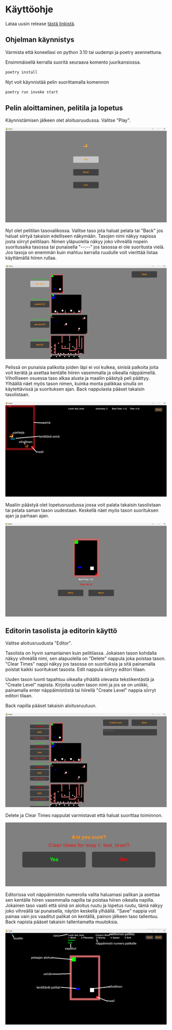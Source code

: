# Käyttöohje

Lataa uusin release [tästä linkistä](https://github.com/Zediyo/ot-harjoitustyo/releases).

## Ohjelman käynnistys

Varmista että koneellasi on python 3.10 tai uudempi ja poetry asennettuna.

Ensimmäisellä kerralla suoritä seuraava komento juurikansiossa.

```bash
poetry install
```

Nyt voit käynnistää pelin suorittamalla komennon

```bash
poetry run invoke start
```
## Pelin aloittaminen, pelitila ja lopetus

Käynnistämisen jälkeen olet aloitusruudussa. Valitse "Play".

![peli1](./kuvat/peli1.png)

Nyt olet pelitilan tasovalikossa. Valitse taso jota haluat pelata tai "Back" jos haluat siirtyä takaisin edelliseen näkymään.
Tasojen nimi näkyy napissa josta siirryt pelitilaan. Nimen yläpuolella näkyy joko vihreällä nopein suoritusaika tasossa tai punaisella "--:--" jos tasossa ei ole suoritusta vielä. Jos tasoja on enemmän kuin mahtuu kerralla ruudulle voit vierittää listaa käyttämällä hiiren rullaa.

![peli2](./kuvat/peli2.png)

Pelissä on punaisia palikoita joiden läpi ei voi kulkea, sinisiä palkoita joita voit kerätä ja asettaa kentälle hiiren vasemmalla ja oikealla näppäimellä.
Viholliseen osuessa taso alkaa alusta ja maaliin päästyä peli päättyy.
Ylhäällä näet myös tason nimen, kuinka monta palikkaa sinulla on käytettävissä ja suorituksen ajan.
Back nappulasta pääset takaisin tasolistaan.

![peli3](./kuvat/peli3.png)

Maaliin päästyä olet lopetusruudussa jossa voit palata takaisin tasolistaan tai pelata saman tason uudestaan.
Keskellä näet myös tason suorituksen ajan ja parhaan ajan.

![peli4](./kuvat/peli4.png)


## Editorin tasolista ja editorin käyttö

Valitse aloitusruudusta "Editor".

Tasolista on hyvin samanlainen kuin pelitilassa. Jokaisen tason kohdalla näkyy vihreällä nimi, sen alapuolella on "Delete" nappula joka poistaa tason. "Clear Times" nappi näkyy jos tasossa on suorituksia ja sitä painamalla poistat kaikki suoritukset tasosta. Edit nappula siirtyy editori tilaan.

Uuden tason luonti tapahtuu oikealla ylhäällä olevasta tekstikentästä ja "Create Level" napista. Kirjoita uuden tason nimi ja jos se on uniikki, painamalla enter näppäimistöstä tai hiirellä "Create Level" nappia siirryt editori tilaan.

Back napilla pääset takaisin aloitusruutuun.

![editor1](./kuvat/editori1.png)

Delete ja Clear Times nappulat varmistavat että haluat suorittaa toiminnon.

![confirm1](./kuvat/confirm1.png)

Editorissa voit näppäimistön numerolla valita haluamasi palikan ja asettaa sen kentälle hiiren vasemmalla napilla tai poistaa hiiren oikealla napilla. Jokainen taso vaatii että siinä on aloitus ruutu ja lopetus ruutu, tämä näkyy joko vihreällä tai punaisella, näytön keskellä ylhäällä. "Save" nappia voit painaa vain jos vaaditut palikat on kentällä, painon jälkeen taso tallentuu. Back napista pääset takaisin tallentamatta muutoksia.

![editor2](./kuvat/editori2.png)
